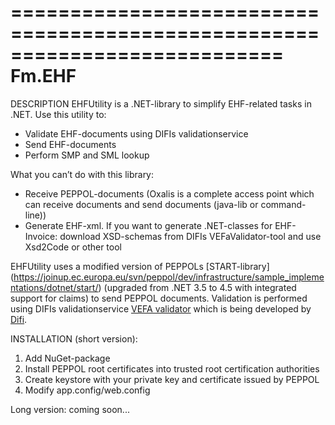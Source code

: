 ===========================================================================
Fm.EHF
===========================================================================

DESCRIPTION
EHFUtility is a .NET-library to simplify EHF-related tasks in .NET. Use this utility to:
- Validate EHF-documents using DIFIs validationservice
- Send EHF-documents 
- Perform SMP and SML lookup

What you can’t do with this library:
- Receive PEPPOL-documents (Oxalis is a complete access point which can receive documents and send documents (java-lib or command-line))
- Generate EHF-xml. If you want to generate .NET-classes for EHF-Invoice: download XSD-schemas from DIFIs VEFaValidator-tool and use Xsd2Code or other tool

EHFUtility uses a modified version of PEPPOLs [START-library] (https://joinup.ec.europa.eu/svn/peppol/dev/infrastructure/sample_implementations/dotnet/start/) (upgraded from .NET 3.5 to 4.5 with integrated support for claims) to send PEPPOL documents. Validation is performed using DIFIs validationservice [VEFA validator](http://vefa.difi.no) which is being developed by [Difi](http://www.difi.no).


INSTALLATION (short version):
1.	Add NuGet-package
2.	Install PEPPOL root certificates into trusted root certification authorities
3.	Create keystore with your private key and certificate issued by PEPPOL
4.	Modify app.config/web.config

Long version: coming soon...